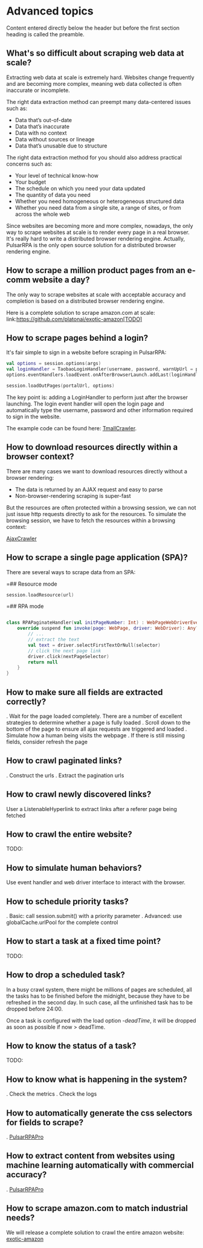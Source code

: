 # Advanced topics

Content entered directly below the header but before the first section heading is called the preamble.

## What's so difficult about scraping web data at scale?

Extracting web data at scale is extremely hard. Websites change frequently and are becoming more complex, meaning web data collected is often inaccurate or incomplete.

The right data extraction method can preempt many data-centered issues such as:

* Data that’s out-of-date
* Data that’s inaccurate
* Data with no context
* Data without sources or lineage
* Data that’s unusable due to structure

The right data extraction method for you should also address practical concerns such as:

* Your level of technical know-how
* Your budget
* The schedule on which you need your data updated
* The quantity of data you need
* Whether you need homogeneous or heterogeneous structured data
* Whether you need data from a single site, a range of sites, or from across the whole web

Since websites are becoming more and more complex, nowadays, the only way to scrape websites at scale is to render every page in a real browser. It's really hard to write a distributed browser rendering engine. Actually, PulsarRPA is the only open source solution for a distributed browser rendering engine.

## How to scrape a million product pages from an e-comm website a day?

The only way to scrape websites at scale with acceptable accuracy and completion is based on a distributed browser rendering engine.

Here is a complete solution to scrape amazon.com at scale: link:https://github.com/platonai/exotic-amazon[TODO]

## How to scrape pages behind a login?

It's fair simple to sign in a website before scraping in PulsarRPA:

```kotlin
val options = session.options(args)
val loginHandler = TaobaoLoginHandler(username, password, warnUpUrl = portalUrl)
options.eventHandlers.loadEvent.onAfterBrowserLaunch.addLast(loginHandler)

session.loadOutPages(portalUrl, options)
```

The key point is: adding a LoginHandler to perform just after the browser launching. The login event handler will open the login page and automatically type the username, password and other information required to sign in the website.

The example code can be found here: [TmallCrawler](/pulsar-app/pulsar-examples/src/main/kotlin/ai/platon/pulsar/examples/sites/topEc/chinese/login/tmall/TmallCrawler.kt).

## How to download resources directly within a browser context?

There are many cases we want to download resources directly without a browser rendering:

* The data is returned by an AJAX request and easy to parse
* Non-browser-rendering scraping is super-fast

But the resources are often protected within a browsing session, we can not just issue http requests directly to ask 
for the resources. To simulate the browsing session, we have to fetch the resources within a browsing context:

[AjaxCrawler](/pulsar-app/pulsar-examples/src/main/kotlin/ai/platon/pulsar/examples/sites/spa/wemix/AjaxCrawler.kt)

## How to scrape a single page application (SPA)?

There are several ways to scrape data from an SPA:

=## Resource mode

```kotlin
session.loadResource(url)
```

=## RPA mode
```kotlin

class RPAPaginateHandler(val initPageNumber: Int) : WebPageWebDriverEventHandler() {
    override suspend fun invoke(page: WebPage, driver: WebDriver): Any? {
        // ...
        // extract the text
        val text = driver.selectFirstTextOrNull(selector)
        // click the next page link
        driver.click(nextPageSelector)
        return null
    }
}
```

## How to make sure all fields are extracted correctly?

. Wait for the page loaded completely. There are a number of excellent strategies to determine whether a page is fully loaded
. Scroll down to the bottom of the page to ensure all ajax requests are triggered and loaded
. Simulate how a human being visits the webpage
. If there is still missing fields, consider refresh the page

## How to crawl paginated links?

. Construct the urls
. Extract the pagination urls

## How to crawl newly discovered links?

User a ListenableHyperlink to extract links after a referer page being fetched

## How to crawl the entire website?

TODO:

## How to simulate human behaviors?

Use event handler and web driver interface to interact with the browser.

## How to schedule priority tasks?

. Basic: call session.submit() with a priority parameter
. Advanced: use globalCache.urlPool for the complete control

## How to start a task at a fixed time point?

TODO:

## How to drop a scheduled task?

In a busy crawl system, there might be millions of pages are scheduled, all the tasks has to be finished before the midnight, because they have to be refreshed in the second day. In such case, all the unfinished task has to be dropped before 24:00.

Once a task is configured with the load option *-deadTime*, it will be dropped as soon as possible if now > deadTime.

## How to know the status of a task?

TODO:

## How to know what is happening in the system?

. Check the metrics
. Check the logs

## How to automatically generate the css selectors for fields to scrape?

. [PulsarRPAPro](https://github.com/platonai/PulsarRPAPro)

## How to extract content from websites using machine learning automatically with commercial accuracy?

. [PulsarRPAPro](https://github.com/platonai/PulsarRPAPro)

## How to scrape amazon.com to match industrial needs?
We will release a complete solution to crawl the entire amazon website: [exotic-amazon](https://github.com/platonai/exotic-amazon)


